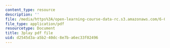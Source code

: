 ```yaml
---
content_type: resource
description: ''
file: /media/https%3A/open-learning-course-data-rc.s3.amazonaws.com/6-006-introduction-to-algorithms-fall-2011/d2545d3aa5b240dc8e7ba6ec33f02496_2YeJ-5UAke8.pdf
file_type: application/pdf
resourcetype: Document
title: 3play pdf file
uid: d2545d3a-a5b2-40dc-8e7b-a6ec33f02496
---
```

